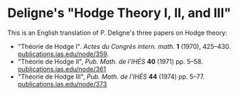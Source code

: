 # Deligne's "Hodge Theory I, II, and III"

This is an English translation of P. Deligne's three papers on Hodge theory:

- "Théorie de Hodge I". _Actes du Congrès intern. math._ **1** (1970), 425–430. [publications.ias.edu/node/359](https://publications.ias.edu/node/359).
- "Théorie de Hodge II", _Pub. Math. de l'IHÉS_ **40** (1971) pp. 5–58. [publications.ias.edu/node/361](https://publications.ias.edu/node/361)
- "Théorie de Hodge III", _Pub. Math. de l'IHÉS_ **44** (1974) pp. 5–77. [publications.ias.edu/node/373](https://publications.ias.edu/node/373)
